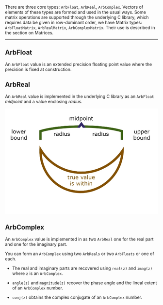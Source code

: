 There are three core types: `ArbFloat`, `ArbReal`, `ArbComplex`.  Vectors of elements of these types are formed and used in the usual ways. Some matrix operations are supported through the underlying C library, which requires data be given in row-dominant order, we have Matrix types: `ArbFloatMatrix`, `ArbRealMatrix`, `ArbComplexMatrix`.  Their use is described in the section on Matrices.

----

## ArbFloat

An `ArbFloat` value is an extended precision floating point value where the precision is fixed at construction.

## ArbReal

An `ArbReal` value is implemented in the underlying C library as an `ArbFloat` _midpoint_ and a value enclosing _radius_.

![midrad](assets/midrad.jpg)


## ArbComplex

An `ArbComplex` value is implemented in as two `ArbReal` one for the real part and one for the imaginary part.

You can form an `ArbComplex` using two `ArbReals` or two `ArbFloats` or one of each.

- The real and imaginary parts are recovered using `real(z)` and `imag(z)` where `z` is an `ArbComplex`.

- `angle(z)` and `magnitude(z)` recover the phase angle and the lineal extent of an `ArbComplex` number.

- `conj(z)` obtains the complex conjugate of an `ArbComplex` number.
